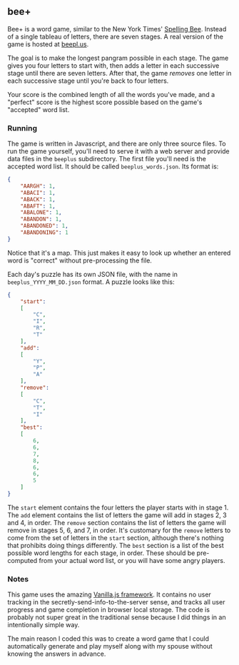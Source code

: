 ## bee+

Bee+ is a word game, similar to the New York Times' [Spelling Bee](https://www.nytimes.com/puzzles/spelling-bee). Instead of a single tableau of letters, there are seven stages. A real version of the game is hosted at [beepl.us](https://beepl.us).

The goal is to make the longest pangram possible in each stage. The game gives you four letters to start with, then adds a letter in each successive stage until there are seven letters. After that, the game _removes_ one letter in each successive stage until you're back to four letters.

Your score is the combined length of all the words you've made, and a "perfect" score is the highest score possible based on the game's "accepted" word list.

### Running

The game is written in Javascript, and there are only three source files. To run the game yourself, you'll need to serve it with a web server and provide data files in the `beeplus` subdirectory. The first file you'll need is the accepted word list. It should be called `beeplus_words.json`. Its format is:

```json
{
	"AARGH": 1,
	"ABACI": 1,
	"ABACK": 1,
	"ABAFT": 1,
	"ABALONE": 1,
	"ABANDON": 1,
	"ABANDONED": 1,
	"ABANDONING": 1
}
```

Notice that it's a map. This just makes it easy to look up whether an entered word is "correct" without pre-processing the file.

Each day's puzzle has its own JSON file, with the name in `beeplus_YYYY_MM_DD.json` format. A puzzle looks like this:

```json
{
    "start":
    [
        "C",
        "I",
        "R",
        "T"
    ],
    "add":
    [
        "Y",
        "P",
        "A"
    ],
    "remove":
    [
        "C",
        "T",
        "I"
    ],
    "best":
    [
        6,
        6,
        7,
        8,
        6,
        6,
        5
    ]
}
```

The `start` element contains the four letters the player starts with in stage 1. The `add` element contains the list of letters the game will add in stages 2, 3 and 4, in order. The `remove` section contains the list of letters the game will remove in stages 5, 6, and 7, in order. It's customary for the `remove` letters to come from the set of letters in the `start` section, although there's nothing that prohibits doing things differently. The `best` section is a list of the best possible word lengths for each stage, in order. These should be pre-computed from your actual word list, or you will have some angry players.

### Notes

This game uses the amazing [Vanilla.js framework](http://vanilla-js.com/). It contains no user tracking in the secretly-send-info-to-the-server sense, and tracks all user progress and game completion in browser local storage. The code is probably not super great in the traditional sense because I did things in an intentionally simple way.

The main reason I coded this was to create a word game that I could automatically generate and play myself along with my spouse without knowing the answers in advance.
